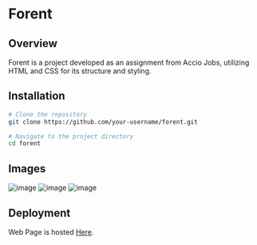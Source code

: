 # Forent

## Overview

Forent is a project developed as an assignment from Accio Jobs, utilizing HTML and CSS for its structure and styling. 


## Installation

```bash
# Clone the repository
git clone https://github.com/your-username/forent.git

# Navigate to the project directory
cd forent
```


## Images

![image](https://res.cloudinary.com/dboa7dqkl/image/upload/v1705745289/Accio%20projects/Screenshot_2024-01-20_153606_ml1kyu.png)
![image](https://res.cloudinary.com/dboa7dqkl/image/upload/v1705745290/Accio%20projects/Screenshot_2024-01-20_153638_khkuli.png)
![image](https://res.cloudinary.com/dboa7dqkl/image/upload/v1705745292/Accio%20projects/Screenshot_2024-01-20_153736_w6la37.png)

## Deployment

Web Page is hosted [Here](https://forent-accio-contest-2.onrender.com).


